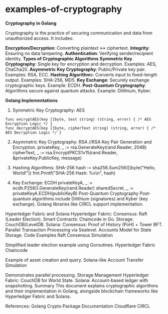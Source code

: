 # examples-of-cryptography
**Cryptography in Golang**

Cryptography is the practice of securing communication and data from unauthorized access. It includes:

**Encryption/Decryption**: Converting plaintext ↔ ciphertext.
**Integrity**: Ensuring no data tampering.
**Authentication**: Verifying sender/recipient identity.
**Types of Cryptographic Algorithms**
**Symmetric Key Cryptography**: Single key for encryption and decryption.
  Examples: AES, ChaCha20.
**Asymmetric Key Cryptography**: Public/Private key pair.
  Examples: RSA, ECC.
**Hashing Algorithm**s: Converts input to fixed-length output.
Examples: SHA-256, MD5.
**Key Exchange**: Securely exchange cryptographic keys.
  Example: ECDH.
**Post-Quantum Cryptography**: Algorithms secure against quantum attacks.
  Example: Dilithium, Kyber.
  
**Golang Implementations**

1. Symmetric Key Cryptography: AES

```
func encryptAES(key []byte, text string) (string, error) { /* AES Encryption Logic */ }
func decryptAES(key []byte, cipherText string) (string, error) { /* AES Decryption Logic */ }
```
2. Asymmetric Key Cryptography: RSA
//RSA Key Pair Generation and Encryption.
privateKey, _ := rsa.GenerateKey(rand.Reader, 2048)
cipherText, _ := rsa.EncryptPKCS1v15(rand.Reader, &privateKey.PublicKey, message)

3. Hashing Algorithms: SHA-256
hash := sha256.Sum256([]byte("Hello, World!"))
fmt.Printf("SHA-256 Hash: %x\n", hash)

4. Key Exchange: ECDH
privateKeyA, _ := ecdh.P256().GenerateKey(rand.Reader)
sharedSecret, _ := privateKeyA.ECDH(publicKeyB)
Post-Quantum Cryptography
Post-quantum algorithms include Dilithium (signatures) and Kyber (key exchange). Golang libraries like CIRCL support implementation.

Hyperledger Fabric and Solana
Hyperledger Fabric:
Consensus: Raft (Leader Election).
Smart Contracts: Chaincode in Go.
Storage: CouchDB/LevelDB.
Solana:
Consensus: Proof of History (PoH) + Tower BFT.
Parallel Transaction Processing via Sealevel.
Accounts Model for State Storage.
Code Examples
Raft Consensus Simulation

Simplified leader election example using Goroutines.
Hyperledger Fabric Chaincode

Example of asset creation and query.
Solana-like Account Transfer Simulation

Demonstrates parallel processing.
Storage Management
Hyperledger Fabric: CouchDB for World State.
Solana: Account-based ledger with snapshotting.
Summary
This document explains cryptographic algorithms and their implementation in Golang, alongside blockchain frameworks like Hyperledger Fabric and Solana.

References:
Golang Crypto Package Documentation
Cloudflare CIRCL
